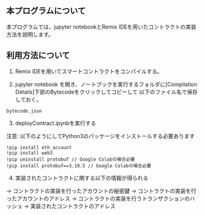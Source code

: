 ## 本プログラムについて

本プログラムでは、jupyter notebookとRemix IDEを用いたコントラクトの実装方法を説明します。

## 利用方法について

1. Remix IDEを用いてスマートコントラクトをコンパイルする。

2. jupyter notebook を開き、ノートブックを実行するフォルダに[Compilation Details]下部のBytecodeをクリックしてコピーして
以下のファイル名で保存しておく。

```
bytecode.json
```

3. deployContract.ipynbを実行する

注意: 以下のようにしてPython3のパッケージをインストールする必要あります
```
!pip install eth_account
!pip install web3
!pip uninstall protobuf // Google Colabの場合必要
!pip install protobuf==3.19.5 // Google Colabの場合必要
```

4. 実装されたコントラクトに関する以下の情報が得られる

-> コントラクトの実装を行ったアカウントの秘密鍵
-> コントラクトの実装を行ったアカウントのアドレス
-> コントラクトの実装を行うトランザクションのハッシュ
-> 実装されたコントラクトのアドレス






